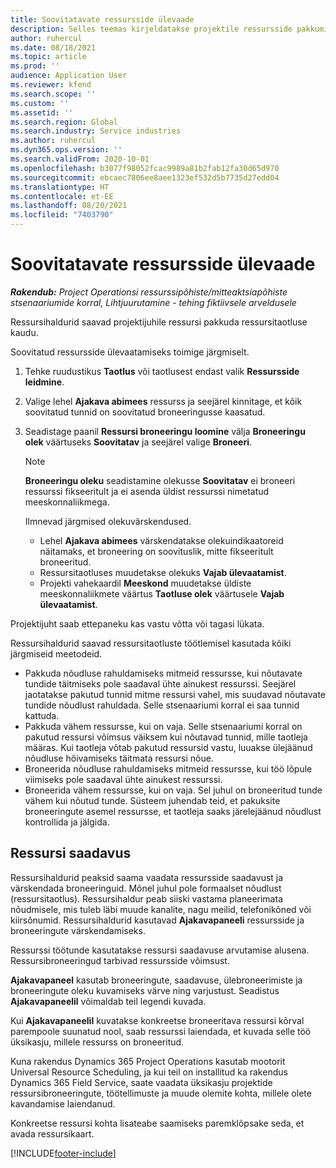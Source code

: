 ```yaml
---
title: Soovitatavate ressursside ülevaade
description: Selles teemas kirjeldatakse projektile ressursside pakkumist.
author: ruhercul
ms.date: 08/18/2021
ms.topic: article
ms.prod: ''
audience: Application User
ms.reviewer: kfend
ms.search.scope: ''
ms.custom: ''
ms.assetid: ''
ms.search.region: Global
ms.search.industry: Service industries
ms.author: ruhercul
ms.dyn365.ops.version: ''
ms.search.validFrom: 2020-10-01
ms.openlocfilehash: b3077f98052fcac9989a81b2fab12fa30d65d970
ms.sourcegitcommit: ebcaec7806ee8aee1323ef532d5b7735d27edd04
ms.translationtype: HT
ms.contentlocale: et-EE
ms.lasthandoff: 08/20/2021
ms.locfileid: "7403790"
---
```

# <a name="review-proposed-resources"></a>Soovitatavate ressursside ülevaade

_**Rakendub:** Project Operationsi ressurssipõhiste/mitteaktsiapõhiste stsenaariumide korral,  Lihtjuurutamine - tehing fiktiivsele arveldusele_

Ressursihaldurid saavad projektijuhile ressursi pakkuda ressursitaotluse kaudu.

Soovitatud ressursside ülevaatamiseks toimige järgmiselt.

1. Tehke ruudustikus **Taotlus** või taotlusest endast valik **Ressursside leidmine**.
2. Valige lehel **Ajakava abimees** ressurss ja seejärel kinnitage, et kõik soovitatud tunnid on soovitatud broneeringusse kaasatud.
3. Seadistage paanil **Ressursi broneeringu loomine** välja **Broneeringu olek** väärtuseks **Soovitatav** ja seejärel valige **Broneeri**.

    > [!NOTE]
    > **Broneeringu oleku** seadistamine olekusse **Soovitatav** ei broneeri ressurssi fikseeritult ja ei asenda üldist ressurssi nimetatud meeskonnaliikmega.

    Ilmnevad järgmised olekuvärskendused.

    - Lehel **Ajakava abimees** värskendatakse olekuindikaatoreid näitamaks, et broneering on soovituslik, mitte fikseeritult broneeritud.
    - Ressursitaotluses muudetakse olekuks **Vajab ülevaatamist**.
    - Projekti vahekaardil **Meeskond** muudetakse üldiste meeskonnaliikmete väärtus **Taotluse olek** väärtusele **Vajab ülevaatamist**.

Projektijuht saab ettepaneku kas vastu võtta või tagasi lükata.

Ressursihaldurid saavad ressursitaotluste töötlemisel kasutada kõiki järgmiseid meetodeid.

- Pakkuda nõudluse rahuldamiseks mitmeid ressursse, kui nõutavate tundide täitmiseks pole saadaval ühte ainukest ressurssi. Seejärel jaotatakse pakutud tunnid mitme ressursi vahel, mis suudavad nõutavate tundide nõudlust rahuldada. Selle stsenaariumi korral ei saa tunnid kattuda.
- Pakkuda vähem ressursse, kui on vaja. Selle stsenaariumi korral on pakutud ressursi võimsus väiksem kui nõutavad tunnid, mille taotleja määras. Kui taotleja võtab pakutud ressursid vastu, luuakse ülejäänud nõudluse hõivamiseks täitmata ressursi nõue.
- Broneerida nõudluse rahuldamiseks mitmeid ressursse, kui töö lõpule viimiseks pole saadaval ühte ainukest ressurssi.
- Broneerida vähem ressursse, kui on vaja. Sel juhul on broneeritud tunde vähem kui nõutud tunde. Süsteem juhendab teid, et pakuksite broneeringute asemel ressursse, et taotleja saaks järelejäänud nõudlust kontrollida ja jälgida.

## <a name="resource-availability"></a>Ressursi saadavus

Ressursihaldurid peaksid saama vaadata ressursside saadavust ja värskendada broneeringuid. Mõnel juhul pole formaalset nõudlust (ressursitaotlus). Ressursihaldur peab siiski vastama planeerimata nõudmisele, mis tuleb läbi muude kanalite, nagu meilid, telefonikõned või kiirsõnumid. Ressursihaldurid kasutavad **Ajakavapaneeli** ressursside ja broneeringute värskendamiseks.

Ressurssi töötunde kasutatakse ressursi saadavuse arvutamise alusena. Ressursibroneeringud tarbivad ressursside võimsust.

**Ajakavapaneel** kasutab broneeringute, saadavuse, ülebroneerimiste ja broneeringute oleku kuvamiseks värve ning varjustust. Seadistus **Ajakavapaneelil** võimaldab teil legendi kuvada.

Kui **Ajakavapaneelil** kuvatakse konkreetse broneeritava ressursi kõrval parempoole suunatud nool, saab ressurssi laiendada, et kuvada selle töö üksikasju, millele ressurss on broneeritud.

Kuna rakendus Dynamics 365 Project Operations kasutab mootorit Universal Resource Scheduling, ja kui teil on installitud ka rakendus Dynamics 365 Field Service, saate vaadata üksikasju projektide ressursibroneeringute, töötellimuste ja muude olemite kohta, millele olete kavandamise laiendanud.

Konkreetse ressursi kohta lisateabe saamiseks paremklõpsake seda, et avada ressursikaart.



[!INCLUDE[footer-include](../includes/footer-banner.md)]
